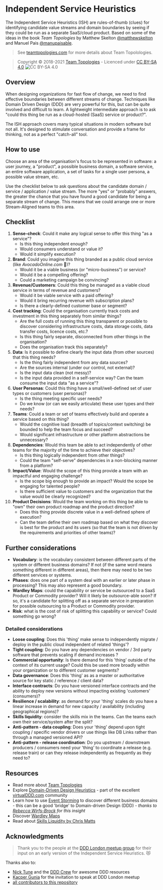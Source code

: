 # Independent Service Heuristics

The Independent Service Heuristics (ISH) are rules-of-thumb (clues) for identifying candidate value streams and domain boundaries by seeing if they could be run as a separate SaaS/cloud product. Based on some of the ideas in the book _Team Topologies_ by Matthew Skelton [@matthewskelton](https://github.com/matthewskelton) and Manuel Pais [@manupaisable](https://github.com/manupaisable).

> See [teamtopologies.com](https://teamtopologies.com/) for more details about Team Topolologies.

> Copyright © 2018-2021 [Team Topologies](https://teamtopologies.com/) - Licenced under [CC BY-SA 4.0](https://creativecommons.org/licenses/by-sa/4.0/) ![CC BY-SA 4.0](https://licensebuttons.net/l/by-sa/3.0/88x31.png)

## Overview

When designing organizations for fast flow of change, we need to find effective boundaries between different streams of change. Techniques like Domain Driven Design (DDD) are very powerful for this, but can be quite involved and difficult to learn. A lightweight intermediate approach is to ask "could this thing be run as a cloud-hosted (SaaS) service or product?".

The ISH approach covers many typical situations in modern software but not all. It's designed to stimulate conversation and provide a frame for thinking, not as a perfect "catch-all" tool.

## How to use

Choose an area of the organisation's focus to be represented in software: a user journey, a "product", a possible business domain, a software service, an entire software application, a set of tasks for a single user persona, a possible value stream, etc.

Use the checklist below to ask questions about the candidate domain / service / application / value stream. The more "yes" or "probably" answers, the greater the chance that you have found a good candidate for being a separate stream of change. This means that we could arrange one or more Stream-Aligned teams to this area.

## Checklist

1. **Sense-check**: Could it make any logical sense to offer this thing "as a service"?
    - Is this thing independent enough?
    - Would consumers understand or value it?
    - Would it simplify execution?
2. **Brand**: Could you imagine this thing branded as a public cloud service (like _AvocadoOnline.com_ 🥑)?
    - Would it be a viable business (or "micro-business") or service?
    - Would it be a compelling offering?
    - Could a marketing campaign be convincing?
3. **Revenue/Customers**: Could this thing be managed as a viable cloud service in terms of revenue and customers?
    - Would it be viable service with a paid offering?
    - Would it bring recurring revenue with subscription plans?
    - Is there a clearly-defined customer base or segment?
4. **Cost tracking**: Could the organisation currently track costs and investment in this thing separately from similar things?
    - Are the full costs of running this thing transparent or possible to discover considering infrastructure costs, data storage costs, data transfer costs, licence costs, etc.?
    - Is this thing fairly separate, disconnected from other things in the organisation?
    - Does the organisation track this separately?
5. **Data**: Is it possible to define clearly the input data (from other sources) that this thing needs?
    - Is the thing fairly independent from any data sources?
    - Are the sources internal (under our control, not external)?
    - Is the input data clean (not messy)?
    - Is the input data provided in a self-service way? Can the team consume the input data "as a service"?
6. **User Personas**: Could this thing have a small/well-defined set of user types or customers (user personas)?
    - Is the thing meeting specific user needs?
    - Do we know (or can we easily articulate) these user types and their needs?
7. **Teams**: Could a team or set of teams effectively build and operate a service based on this thing?
    - Would the cognitive load (breadth of topics/context switching) be bounded to help the team focus and succeed?
    - Would significant infrastructure or other platform abstractions be unnecessary?
8. **Dependencies**: Would this team be able to act independently of other teams for the majority of the time to achieve their objectives?
    - Is this thing logically independent from other things?
    - Could the team "self-serve" dependencies in a non-blocking manner from a platform?
9. **Impact/Value**: Would the scope of this thing provide a team with an impactful and engaging challenge?
    - Is the scope big enough to provide an impact? Would the scope be engaging for talented people?
    - Is there sufficient value to customers and the organization that the value would be clearly recognized?
10. **Product Decisions**: Would the team working on this thing be able to "own" their own product roadmap and the product direction?
    - Does this thing provide discrete value in a well-defined sphere of execution?
    - Can the team define their own roadmap based on what they discover is best for the product and its users (so that the team is not driven by the requirements and priorities of other teams)?

## Further considerations

* **Vocabulary**: is the vocabulary consistent between different parts of the system or different business domains? If not (if the same word means something different in different areas), then there may need to be two different services or systems.
* **Phases**: does one part of a system deal with an earlier or later phase in processing? This may also represent a good boundary.
* **Wardley Maps**: could the capability or service be outsourced to a SaaS Product or Commodity provider? Will it likely be outsource-able soon? If so, it's a candidate for splitting off as a separate service in preparation for possible outsourcing to a Product or Commodity provider.
* **Risk**: what is the cost of risk of splitting this capability or service? Could something go wrong?

### Detailed considerations

* **Loose coupling**: Does this 'thing' make sense to independently migrate / deploy in the public cloud independent of related 'things'?
* **Tight coupling**: Do you have any dependencies on vendor / 3rd party software that prevents scaling if demand increases ?
* **Commercial opportunity**: Is there demand for this 'thing' outside of the context of its current usage? Could this be used more broadly within your organization or to different customer segments?
* **Data governance**: Does this 'thing' as as a master or authoritative source for key static / reference / client data?
* **Interface contracts**: Do you have versioned interface contracts and the ability to deploy new versions without impacting existing 'customers' (consumers)?
* **Resilience / scalability**: as demand for your 'thing' scales do you have a linear increase in demand for new capacity / availability (including geographical regions)?
* **Skills liquidity**: consider the skills mix in the teams. Can the teams each own their service/system after the split?
* **Anti-pattern - data coupling**: Does your 'thing' depend upon tight coupling / specific vendor drivers or use things like DB Links rather than through a managed versioned API?
* **Anti-pattern - release coordination**: Do you upstream / downstream producers / consumers need your 'thing' to coordinate a release (e.g. release train) or can they release independently as frequently as they need to?

## Resources

* Read more about [Team Topologies](https://teamtopologies.com/key-concepts)
* Explore [Domain-Driven Design Heuristics](https://www.dddheuristics.com/) - part of the excellent [virtualDDD.com](https://virtualDDD.com/) community
* Learn how to use [Event Storming](https://techbeacon.com/devops/introduction-event-storming-easy-way-achieve-domain-driven-design) to discover different business domains - this can be a good 'bridge' to Domain-driven Design (DDD) - _thanks to [Rebecca Wirfs-Brock](https://twitter.com/rebeccawb) for this insight_
* Discover [Wardley Maps](https://hiredthought.com/2018/09/01/intro-to-wardley-mapping/)
* Read about [Skills Liquidity by Chris Matts](https://theitriskmanager.com/2013/11/24/introducing-staff-liquidity-1-of-n/)

## Acknowledgments

> Thank you to the people at the [DDD London meetup group](https://www.meetup.com/dddlondon/events/265895638) for their input on an early version of the Independent Service Heuristics. 😻

Thanks also to:

* [Nick Tune](https://github.com/ntcoding) and the [DDD Crew](https://github.com/ddd-crew) for awesome DDD resources
* [Kacper Gunia](https://github.com/cakper) for the invitation to speak at DDD London meetup
* [all contributors to this repository](https://github.com/TeamTopologies/Independent-Service-Heuristics/graphs/contributors)
